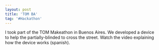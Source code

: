 ```yaml
---
layout: post
title: 'TOM BA'
tag: '#Hackathon'
---
```


I took part of the TOM Makeathon in Buenos Aires. We developed a device to help the partially-blinded to cross the street.
Watch the video explaining how the device works (spanish).
